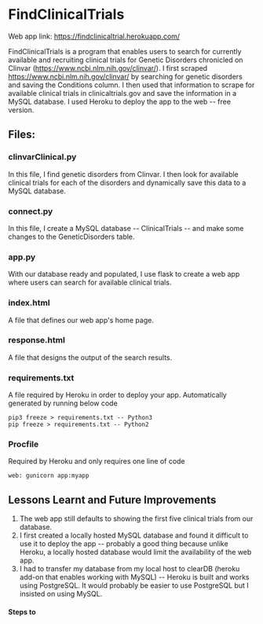 # FindClinicalTrials

Web app link: https://findclinicaltrial.herokuapp.com/

FindClinicalTrials is a program that enables users to search for currently available and recruiting clinical trials for Genetic Disorders chronicled on Clinvar (https://www.ncbi.nlm.nih.gov/clinvar/).
I first scraped https://www.ncbi.nlm.nih.gov/clinvar/ by searching for genetic disorders and saving the Conditions column. I then used that information to scrape for available clinical  trials in clinicaltrials.gov and save the information in a MySQL database. 
I used Heroku to deploy the app to the web -- free version.

## Files:
### clinvarClinical.py
In this file, I find genetic disorders from Clinvar. I then look for available clinical trials for each of the disorders and dynamically save this data to a MySQL database.

### connect.py
In this file, I create a MySQL database -- ClinicalTrials -- and make some changes to the GeneticDisorders table.

### app.py
With our database ready and populated, I use flask to create a web app where users can search for available clinical trials. 

### index.html
A file that defines our web app's home page.

### response.html
A file that designs the output of the search results.

### requirements.txt
A file required by Heroku in order to deploy your app.
Automatically generated by running below code
```
pip3 freeze > requirements.txt -- Python3
pip freeze > requirements.txt -- Python2
```

### Procfile
Required by Heroku and only requires one line of code
```
web: gunicorn app:myapp
```

## Lessons Learnt and Future Improvements
1. The web app still defaults to showing the first five clinical trials from our database. 
2. I first created a locally hosted MySQL database and found it difficult to use it to deploy the app -- probably a good thing because unlike Heroku, a locally hosted database would limit the availability of the web app.
3. I had to transfer my database from my local host to clearDB (heroku add-on that enables working with MySQL) -- Heroku is built and works using PostgreSQL. It would probably be easier to use PostgreSQL but I insisted on using MySQL.
#### Steps to 
